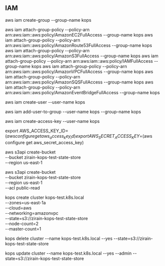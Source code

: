 

## IAM

aws iam create-group --group-name kops

aws iam attach-group-policy --policy-arn arn:aws:iam::aws:policy/AmazonEC2FullAccess --group-name kops
aws iam attach-group-policy --policy-arn arn:aws:iam::aws:policy/AmazonRoute53FullAccess --group-name kops
aws iam attach-group-policy --policy-arn arn:aws:iam::aws:policy/AmazonS3FullAccess --group-name kops
aws iam attach-group-policy --policy-arn arn:aws:iam::aws:policy/IAMFullAccess --group-name kops
aws iam attach-group-policy --policy-arn arn:aws:iam::aws:policy/AmazonVPCFullAccess --group-name kops
aws iam attach-group-policy --policy-arn arn:aws:iam::aws:policy/AmazonSQSFullAccess --group-name kops
aws iam attach-group-policy --policy-arn arn:aws:iam::aws:policy/AmazonEventBridgeFullAccess --group-name kops

aws iam create-user --user-name kops

aws iam add-user-to-group --user-name kops --group-name kops

aws iam create-access-key --user-name kops

export AWS_ACCESS_KEY_ID=$(aws configure get aws_access_key_id)
export AWS_SECRET_ACCESS_KEY=$(aws configure get aws_secret_access_key)

aws s3api create-bucket \
    --bucket zirain-kops-test-state-store \
    --region us-east-1

aws s3api create-bucket \
--bucket zirain-kops-test-state-store \
--region us-east-1 \
--acl public-read

kops create cluster kops-test.k8s.local \
    --zones=us-east-1a \
    --cloud=aws \
    --networking=amazonvpc \
    --state=s3://zirain-kops-test-state-store \
    --node-count=2 \
    --master-count=1 


kops delete cluster --name kops-test.k8s.local --yes --state=s3://zirain-kops-test-state-store

kops update cluster --name kops-test.k8s.local --yes --admin --state=s3://zirain-kops-test-state-store
